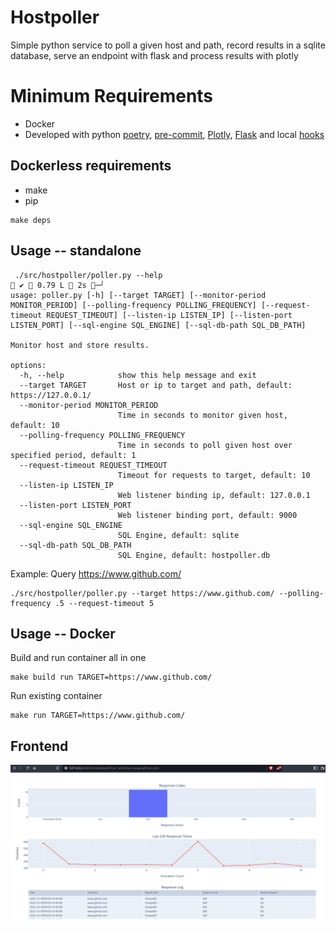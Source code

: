 # Hostpoller
Simple python service to poll a given host and path, record results in a sqlite database, serve an endpoint with flask and process results with plotly

# Minimum Requirements
* Docker
* Developed with python [poetry](https://python-poetry.org/), [pre-commit](https://pre-commit.com), [Plotly](https://plotly.com), [Flask](https://palletsprojects.com/p/flask/) and local [hooks](https://github.com/bneyedli/pre-commit-hook)
## Dockerless requirements
* make
* pip
```
make deps
```

## Usage -- standalone
```
 ./src/hostpoller/poller.py --help                                                                                                                                                                                                                                                                             ✔  0.79 L  2s ─╯
usage: poller.py [-h] [--target TARGET] [--monitor-period MONITOR_PERIOD] [--polling-frequency POLLING_FREQUENCY] [--request-timeout REQUEST_TIMEOUT] [--listen-ip LISTEN_IP] [--listen-port LISTEN_PORT] [--sql-engine SQL_ENGINE] [--sql-db-path SQL_DB_PATH]

Monitor host and store results.

options:
  -h, --help            show this help message and exit
  --target TARGET       Host or ip to target and path, default: https://127.0.0.1/
  --monitor-period MONITOR_PERIOD
                        Time in seconds to monitor given host, default: 10
  --polling-frequency POLLING_FREQUENCY
                        Time in seconds to poll given host over specified period, default: 1
  --request-timeout REQUEST_TIMEOUT
                        Timeout for requests to target, default: 10
  --listen-ip LISTEN_IP
                        Web listener binding ip, default: 127.0.0.1
  --listen-port LISTEN_PORT
                        Web listener binding port, default: 9000
  --sql-engine SQL_ENGINE
                        SQL Engine, default: sqlite
  --sql-db-path SQL_DB_PATH
                        SQL Engine, default: hostpoller.db
```
Example: Query https://www.github.com/
```
./src/hostpoller/poller.py --target https://www.github.com/ --polling-frequency .5 --request-timeout 5 
```
## Usage -- Docker
Build and run container all in one
```
make build run TARGET=https://www.github.com/
```
Run existing container
```
make run TARGET=https://www.github.com/
```

## Frontend
![Web UI](images/frontend.png)
